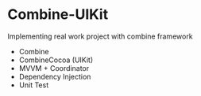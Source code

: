 # Combine-UIKit
Implementing real work project with combine framework 

- Combine
- CombineCocoa (UIKit)
- MVVM + Coordinator
- Dependency Injection
- Unit Test
